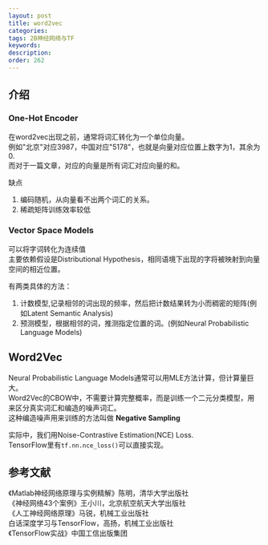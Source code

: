 ```yaml
---
layout: post
title: word2vec
categories:
tags: 2B神经网络与TF
keywords:
description:
order: 262
---
```



## 介绍

### One-Hot Encoder
在word2vec出现之前，通常将词汇转化为一个单位向量。  
例如"北京"对应3987，中国对应"5178"，也就是向量对应位置上数字为1，其余为0.  
而对于一篇文章，对应的向量是所有词汇对应向量的和。  


缺点
1. 编码随机，从向量看不出两个词汇的关系。
2. 稀疏矩阵训练效率较低


### Vector Space Models
可以将字词转化为连续值  
主要依赖假设是Distributional Hypothesis，相同语境下出现的字将被映射到向量空间的相近位置。  


有两类具体的方法：
1. 计数模型,记录相邻的词出现的频率，然后把计数结果转为小而稠密的矩阵(例如Latent Semantic Analysis)
2. 预测模型，根据相邻的词，推测指定位置的词。(例如Neural Probabilistic Language Models)


## Word2Vec
Neural Probabilistic Language Models通常可以用MLE方法计算，但计算量巨大。  
Word2Vec的CBOW中，不需要计算完整概率，而是训练一个二元分类模型，用来区分真实词汇和编造的噪声词汇。    
这种编造噪声用来训练的方法叫做 **Negative Sampling**  


实际中，我们用Noise-Contrastive Estimation(NCE) Loss.  
TensorFlow里有`tf.nn.nce_loss()`可以直接实现。  



## 参考文献
《Matlab神经网络原理与实例精解》陈明，清华大学出版社   
《神经网络43个案例》王小川，北京航空航天大学出版社  
《人工神经网络原理》马锐，机械工业出版社  
白话深度学习与TensorFlow，高扬，机械工业出版社  
《TensorFlow实战》中国工信出版集团
